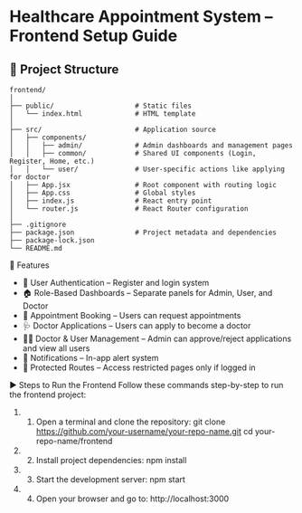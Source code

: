 # Healthcare Appointment System – Frontend Setup Guide

## 📁 Project Structure

```
frontend/
│
├── public/                    # Static files
│   └── index.html             # HTML template
│
├── src/                       # Application source
│   ├── components/
│   │   ├── admin/             # Admin dashboards and management pages
│   │   ├── common/            # Shared UI components (Login, Register, Home, etc.)
│   │   └── user/              # User-specific actions like applying for doctor
│   ├── App.jsx                # Root component with routing logic
│   ├── App.css                # Global styles
│   ├── index.js               # React entry point
│   └── router.js              # React Router configuration
│
├── .gitignore
├── package.json               # Project metadata and dependencies
├── package-lock.json
└── README.md
```

🚀 Features

- 🔐 User Authentication – Register and login system
- 🏠 Role-Based Dashboards – Separate panels for Admin, User, and Doctor
- 📅 Appointment Booking – Users can request appointments
- 🩺 Doctor Applications – Users can apply to become a doctor
- 👨‍⚕️ Doctor & User Management – Admin can approve/reject applications and view all users
- 🔔 Notifications – In-app alert system
- 🔐 Protected Routes – Access restricted pages only if logged in

▶️ Steps to Run the Frontend
Follow these commands step-by-step to run the frontend project:
1.	1. Open a terminal and clone the repository:
   git clone https://github.com/your-username/your-repo-name.git
   cd your-repo-name/frontend
2.	2. Install project dependencies:
   npm install
3.	3. Start the development server:
   npm start
4.	4. Open your browser and go to:
   http://localhost:3000

